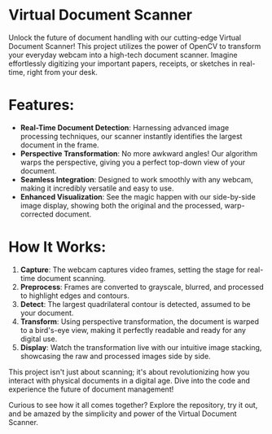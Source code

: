 # Virtual Document Scanner

Unlock the future of document handling with our cutting-edge Virtual Document Scanner! This project utilizes the power of OpenCV to transform your everyday webcam into a high-tech document scanner. Imagine effortlessly digitizing your important papers, receipts, or sketches in real-time, right from your desk.

# Features:
- **Real-Time Document Detection**: Harnessing advanced image processing techniques, our scanner instantly identifies the largest document in the frame.
- **Perspective Transformation**: No more awkward angles! Our algorithm warps the perspective, giving you a perfect top-down view of your document.
- **Seamless Integration**: Designed to work smoothly with any webcam, making it incredibly versatile and easy to use.
- **Enhanced Visualization**: See the magic happen with our side-by-side image display, showing both the original and the processed, warp-corrected document.

# How It Works:
1. **Capture**: The webcam captures video frames, setting the stage for real-time document scanning.
2. **Preprocess**: Frames are converted to grayscale, blurred, and processed to highlight edges and contours.
3. **Detect**: The largest quadrilateral contour is detected, assumed to be your document.
4. **Transform**: Using perspective transformation, the document is warped to a bird's-eye view, making it perfectly readable and ready for any digital use.
5. **Display**: Watch the transformation live with our intuitive image stacking, showcasing the raw and processed images side by side.

This project isn't just about scanning; it's about revolutionizing how you interact with physical documents in a digital age. Dive into the code and experience the future of document management!

Curious to see how it all comes together? Explore the repository, try it out, and be amazed by the simplicity and power of the Virtual Document Scanner.
